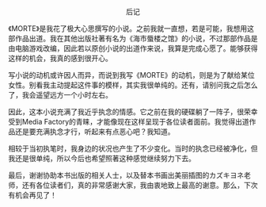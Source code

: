 <p align="center">后记</p>

《MORTE》是我花了极大心思撰写的小说。之前我就一直想，若是可能，我想用这部作品出道。我在其他出版社著有名为《海市蜃楼之馆》的小说，不过那部作品是由电脑游戏改编，因此若以原创小说的出道作来说，我算是完成心愿了。能够获得这样的机会，我真的感到很开心。

写小说的动机或许因人而异，而说到我写《MORTE》的动机，则是为了献给某位女性。别看我主动提起这件事的模样，其实我很单纯的。还有，请别问我之后怎么了，我会遥望远方一个小时左右。

因此，这本小说充满了我近乎执念的情感。它之前在我的硬碟躺了一阵子，很荣幸受到Media Factory的青睐，才能像现在这样呈现于各位读者面前。我觉得出道作品还是要充满执念才行，听起来有点恶心吧？我知道。

相较于当初执笔时，我身边的状况也产生了不少变化。当时的执念已经被净化，但我还是很单纯，所以今后也希望照著这种感觉继续努力下去。

最后，谢谢协助本书出版的相关人士，以及替本书画出美丽插图的カズキヨネ老师，还有各位读者们，真的非常感谢大家，我由衷地致上最高的谢意。那么，下次有机会再见了！

